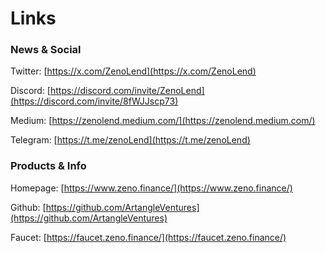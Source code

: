 # Links

### **News & Social**

Twitter: [https://x.com/ZenoLend](https://x.com/ZenoLend)

Discord: [https://discord.com/invite/ZenoLend](https://discord.com/invite/8fWJJscp73)

Medium: [https://zenolend.medium.com/](https://zenolend.medium.com/)

Telegram: [https://t.me/zenoLend](https://t.me/zenoLend)

### **Products & Info**

Homepage: [https://www.zeno.finance/](https://www.zeno.finance/)

Github: [https://github.com/ArtangleVentures](https://github.com/ArtangleVentures)

Faucet: [https://faucet.zeno.finance/](https://faucet.zeno.finance/)
